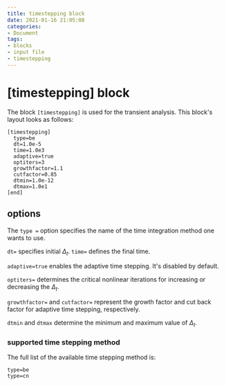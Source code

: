 ```yaml
---
title: timestepping block
date: 2021-01-16 21:05:08
categories:
- Document
tags:
- blocks
- input file
- timestepping
---
```


# [timestepping] block
The block `[timestepping]` is used for the transient analysis. This block's layout looks as follows:
```
[timestepping]
  type=be
  dt=1.0e-5
  time=1.0e3
  adaptive=true
  optiters=3
  growthfactor=1.1
  cutfactor=0.85
  dtmin=1.0e-12
  dtmax=1.0e1
[end]
```
## options
The `type =` option specifies the name of the time integration method one wants to use.

`dt=` specifies initial $\Delta_{t}$. `time=` defines the final time.

`adaptive=true` enables the adaptive time stepping. It's disabled by default.

`optiters=` determines the critical nonlinear iterations for increasing or decreasing the $\Delta_{t}$.

`growthfactor=` and `cutfactor=` represent the growth factor and cut back factor for adaptive time stepping, respectively.

`dtmin` and `dtmax` determine the minimum and maximum value of $\Delta_{t}$.

### supported time stepping method
The full list of the available time stepping method is:
```
type=be
type=cn
```

